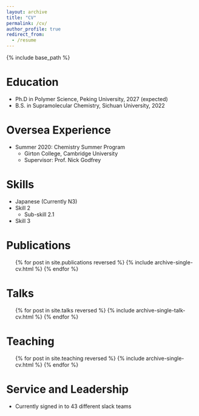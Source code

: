 ```yaml
---
layout: archive
title: "CV"
permalink: /cv/
author_profile: true
redirect_from:
  - /resume
---
```


{% include base_path %}

Education
======
* Ph.D in Polymer Science, Peking University, 2027 (expected)
* B.S. in Supramolecular Chemistry, Sichuan University, 2022

Oversea Experience
======
* Summer 2020: Chemistry Summer Program
  * Girton College, Cambridge University
  * Supervisor: Prof. Nick Godfrey
  
Skills
======
* Japanese (Currently N3)
* Skill 2
  * Sub-skill 2.1
* Skill 3

Publications
======
  <ul>{% for post in site.publications reversed %}
    {% include archive-single-cv.html %}
  {% endfor %}</ul>
  
Talks
======
  <ul>{% for post in site.talks reversed %}
    {% include archive-single-talk-cv.html  %}
  {% endfor %}</ul>
  
Teaching
======
  <ul>{% for post in site.teaching reversed %}
    {% include archive-single-cv.html %}
  {% endfor %}</ul>
  
Service and Leadership
======
* Currently signed in to 43 different slack teams
